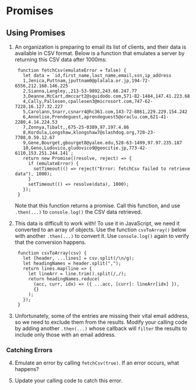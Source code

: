 # Promises

## Using Promises

1. An organization is preparing to email its list of clients, and their data is available in CSV format. Below is a function that emulates a server by returning this CSV data after 1000ms:

        function fetchCsv(emulateError = false) {
          let data = `id,first_name,last_name,email,ssn,ip_address
          1,Jenica,Puttnam,jputtnam0@plalala.or.jp,194-72-6556,212.168.146.225
          2,Sianna,Langley,,213-53-9892,243.66.247.77
          3,Deanne,McCart,dmccart2@squidodo.com,571-82-1484,147.41.223.68
          4,Cally,Pallesen,cpallesen3@microsort.com,747-62-7228,16.127.32.227
          5,Carolann,Snarr,csnarr4@hc361.com,143-72-8861,229.229.154.242
          6,Annelise,Prendeguest,aprendeguest5@oraclu.com,621-41-2280,4.14.224.53
          7,Zonnya,Tibalt,,675-25-0389,97.197.4.86
          8,Kordula,Longshaw,klongshaw7@slashdog.org,720-23-7708,0.59.12.67
          9,Gene,Bourget,gbourget8@yalee.edu,528-63-1499,97.97.235.187
          10,Geno,Ludovico,gludovico9@geocitie.jp,773-42-6110,153.251.244.141`;
          return new Promise((resolve, reject) => {
            if (emulateError) {
              setTimeout(() => reject("Error: fetchCsv failed to retrieve data"), 1000);
            }
            setTimeout(() => resolve(data), 1000);
          });
        }

    Note that this function returns a promise. Call this function, and use `.then(...)` to
  `console.log()` the CSV data retrieved.

2. This data is difficult to work with! To use it in JavaScript, we need it converted to
   an array of objects. Use the function `csvToArray()` below with another `.then(...)`
   to convert it. Use `console.log()` again to verify that the conversion happens.

        function csvToArray(csv) {
          let [header, ...lines] = csv.split(/\n/g);
          let headingNames = header.split(",");
          return lines.map(line => {
            let lineArr = line.trim().split(/,/);
            return headingNames.reduce(
              (acc, curr, idx) => ({ ...acc, [curr]: lineArr[idx] }),
              {}
            );
          });
        }

3. Unfortunately, some of the entries are missing their vital email address, so we need to
   exclude them from the results. Modify your calling code by adding another `.then(...)`
   whose callback will `filter` the results to include only those with an email address.

### Catching Errors

4. Emulate an error by calling `fetchCsv(true)`. If an error occurs, what happens?

5. Update your calling code to catch this error.


